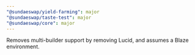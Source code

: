```yaml
---
"@sundaeswap/yield-farming": major
"@sundaeswap/taste-test": major
"@sundaeswap/core": major
---
```


Removes multi-builder support by removing Lucid, and assumes a Blaze environment.
